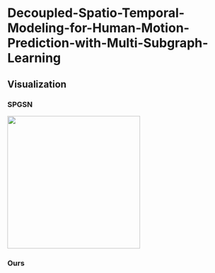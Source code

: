 # Decoupled-Spatio-Temporal-Modeling-for-Human-Motion-Prediction-with-Multi-Subgraph-Learning

## Visualization

### SPGSN
<p float="left">
  <img src="https://github.com/JasonWang959/Decoupled-Spatio-Temporal-Modeling-for-Human-Motion-Prediction-with-Multi-Subgraph-Learning/blob/main/spgsn/human_viz_directions_0.gif" width="300" />
 
</p>

### Ours
